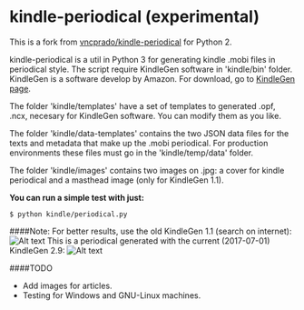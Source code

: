 kindle-periodical (experimental)
=================
This is a fork from [vncprado/kindle-periodical](https://github.com/vncprado/kindle-periodical) for Python 2.

kindle-periodical is a util in Python 3 for generating kindle .mobi files in periodical style.
The script require KindleGen software in 'kindle/bin' folder. KindleGen is a software develop by Amazon. For download, go to [KindleGen page](https://www.amazon.com/gp/feature.html?docId=1000765211).

The folder 'kindle/templates' have a set of templates to generated .opf, .ncx, necesary for KindleGen software. You can modify them as you like.

The folder 'kindle/data-templates' contains the two JSON data files for the texts and metadata that make up the .mobi periodical. For production environments these files must go in the 'kindle/temp/data' folder.

The folder 'kindle/images' contains two images on .jpg: a cover for kindle periodical and a masthead image (only for KindleGen 1.1).

**You can run a simple test with just:**
    
    $ python kindle/periodical.py

####Note:
For better results, use the old KindleGen 1.1 (search on internet): 
![Alt text](http://i.imgur.com/d9c2S2f.png "Periodical generated with KindleGen 1.1") 
This is a periodical generated with the current (2017-07-01) KindleGen 2.9: 
![Alt text](http://i.imgur.com/4taStRP.png "Periodical generated with KindleGen 2.9")

####TODO
- Add images for articles.
- Testing for Windows and GNU-Linux machines.
